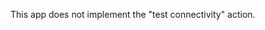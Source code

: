 [comment]: # " File: readme.md"
[comment]: # ""
[comment]: # "  Copyright (c) 2021 Splunk Inc."
[comment]: # ""
[comment]: # "  Licensed under the Apache License, Version 2.0 (the \"License\");"
[comment]: # "  you may not use this file except in compliance with the License."
[comment]: # "  You may obtain a copy of the License at"
[comment]: # ""
[comment]: # "      http://www.apache.org/licenses/LICENSE-2.0"
[comment]: # ""
[comment]: # "  Unless required by applicable law or agreed to in writing, software distributed under"
[comment]: # "  the License is distributed on an \"AS IS\" BASIS, WITHOUT WARRANTIES OR CONDITIONS OF ANY KIND,"
[comment]: # "  either express or implied. See the License for the specific language governing permissions"
[comment]: # "  and limitations under the License."
[comment]: # ""

This app does not implement the "test connectivity" action.

